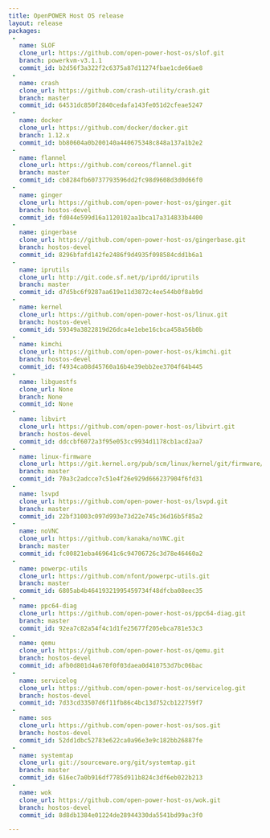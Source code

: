 ```yaml
---
title: OpenPOWER Host OS release
layout: release
packages:
 -
   name: SLOF
   clone_url: https://github.com/open-power-host-os/slof.git
   branch: powerkvm-v3.1.1
   commit_id: b2d56f3a322f2c6375a87d11274fbae1cde66ae8
 -
   name: crash
   clone_url: https://github.com/crash-utility/crash.git
   branch: master
   commit_id: 64531dc850f2840cedafa143fe051d2cfeae5247
 -
   name: docker
   clone_url: https://github.com/docker/docker.git
   branch: 1.12.x
   commit_id: bb80604a0b200140a440675348c848a137a1b2e2
 -
   name: flannel
   clone_url: https://github.com/coreos/flannel.git
   branch: master
   commit_id: cb8284fb60737793596dd2fc98d9608d3d0d66f0
 -
   name: ginger
   clone_url: https://github.com/open-power-host-os/ginger.git
   branch: hostos-devel
   commit_id: fd044e599d16a1120102aa1bca17a314833b4400
 -
   name: gingerbase
   clone_url: https://github.com/open-power-host-os/gingerbase.git
   branch: hostos-devel
   commit_id: 8296bfafd142fe2486f9d4935f098584cdd1b6a1
 -
   name: iprutils
   clone_url: http://git.code.sf.net/p/iprdd/iprutils
   branch: master
   commit_id: d7d5bc6f9287aa619e11d3872c4ee544b0f8ab9d
 -
   name: kernel
   clone_url: https://github.com/open-power-host-os/linux.git
   branch: hostos-devel
   commit_id: 59349a3822819d26dca4e1ebe16cbca458a56b0b
 -
   name: kimchi
   clone_url: https://github.com/open-power-host-os/kimchi.git
   branch: hostos-devel
   commit_id: f4934ca08d45760a16b4e39ebb2ee3704f64b445
 -
   name: libguestfs
   clone_url: None
   branch: None
   commit_id: None
 -
   name: libvirt
   clone_url: https://github.com/open-power-host-os/libvirt.git
   branch: hostos-devel
   commit_id: ddccbf6072a3f95e053cc9934d1178cb1acd2aa7
 -
   name: linux-firmware
   clone_url: https://git.kernel.org/pub/scm/linux/kernel/git/firmware/linux-firmware.git
   branch: master
   commit_id: 70a3c2adcce7c51e4f26e929d666237904f6fd31
 -
   name: lsvpd
   clone_url: https://github.com/open-power-host-os/lsvpd.git
   branch: master
   commit_id: 22bf31003c097d993e73d22e745c36d16b5f85a2
 -
   name: noVNC
   clone_url: https://github.com/kanaka/noVNC.git
   branch: master
   commit_id: fc00821eba469641c6c94706726c3d78e46460a2
 -
   name: powerpc-utils
   clone_url: https://github.com/nfont/powerpc-utils.git
   branch: master
   commit_id: 6805ab4b46419321995459734f48dfcba08eec35
 -
   name: ppc64-diag
   clone_url: https://github.com/open-power-host-os/ppc64-diag.git
   branch: master
   commit_id: 92ea7c82a54f4c1d1fe25677f205ebca781e53c3
 -
   name: qemu
   clone_url: https://github.com/open-power-host-os/qemu.git
   branch: hostos-devel
   commit_id: afb0d801d4a670f0f03daea0d410753d7bc06bac
 -
   name: servicelog
   clone_url: https://github.com/open-power-host-os/servicelog.git
   branch: hostos-devel
   commit_id: 7d33cd33507d6f11fb86c4bc13d752cb122759f7
 -
   name: sos
   clone_url: https://github.com/open-power-host-os/sos.git
   branch: hostos-devel
   commit_id: 52dd1dbc52783e622ca0a96e3e9c182bb26887fe
 -
   name: systemtap
   clone_url: git://sourceware.org/git/systemtap.git
   branch: master
   commit_id: 616ec7a0b916df7785d911b824c3df6eb022b213
 -
   name: wok
   clone_url: https://github.com/open-power-host-os/wok.git
   branch: hostos-devel
   commit_id: 8d8db1384e01224de28944330da5541bd99ac3f0

---
```

